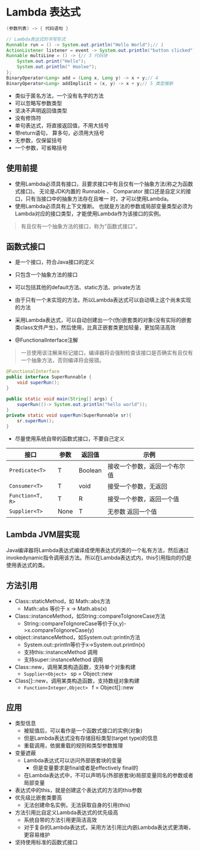 # Lambda 表达式

```java
(参数列表) ‐> { 代码语句 }
```

```java
// Lambda表达式的书写形式
Runnable run = () -> System.out.println("Hello World");// 1
ActionListener listener = event -> System.out.println("button clicked");// 2
Runnable multiLine = () -> {// 3 代码块
    System.out.print("Hello");
    System.out.println(" Hoolee");
};
BinaryOperator<Long> add = (Long x, Long y) -> x + y;// 4
BinaryOperator<Long> addImplicit = (x, y) -> x + y;// 5 类型推断
```

- 类似于匿名方法，一个没有名字的方法
- 可以忽略写参数类型
- 坚决不声明返回值类型
- 没有修饰符
- 单句表达式，将直接返回值，不用大括号
- 带return语句， 算多句，必须用大括号
- 无参数，仅保留括号
- 一个参数，可省略括号

## 使用前提

- 使用Lambda必须具有接口，且要求接口中有且仅有一个抽象方法(称之为函数式接口)。 无论是JDK内置的 Runnable 、 Comparator 接口还是自定义的接口，只有当接口中的抽象方法存在且唯一 时，才可以使用Lambda。
- 使用Lambda必须具有上下文推断。 也就是方法的参数或局部变量类型必须为Lambda对应的接口类型，才能使用Lambda作为该接口的实例。

> 有且仅有一个抽象方法的接口，称为"函数式接口"。

## 函数式接口

- 是一个接口，符合Java接口的定义
- 只包含一个抽象方法的接口
- 可以包括其他的default方法、static方法、private方法
- 由于只有一个未实现的方法，所以Lambda表达式可以自动填上这个尚未实现的方法
- 采用Lambda表达式，可以自动创建出一个(伪)嵌套类的对象(没有实际的嵌套类class文件产生)，然后使用，比真正嵌套类更加轻量，更加简洁高效

- @FunctionalInterface注解

> 一旦使用该注解来标记接口，编译器将会强制检查该接口是否确实有且仅有一个抽象方法，否则编译将会报错。


```java
@FunctionalInterface
public interface SuperRunnable {
    void superRun();
}
```

```java
public static void main(String[] args) {
    superRun(()-> System.out.println("hello world"));
}
private static void superRun(SuperRunnable sr){
    sr.superRun();
}
```

- 尽量使用系统自带的函数式接口，不要自己定义

接口               | 参数   | 返回值     | 示例
---------------- | ---- | ------- | --------------
`Predicate<T>`   | T    | Boolean | 接收一个参数，返回一个布尔值
`Consumer<T>`    | T    | void    | 接受一个参数，无返回
`Function<T, R>` | T    | R       | 接受一个参数，返回一个值
`Supplier<T>`    | None | T       | 无参数 返回一个值

## Lambda JVM层实现

Java编译器将Lambda表达式编译成使用表达式的类的一个私有方法，然后通过invokedynamic指令调用该方法。所以在Lambda表达式内，this引用指向的仍是使用表达式的类。

## 方法引用

- Class::staticMethod，如 Math::abs方法
  - Math::abs 等价于 x -> Math.abs(x)
- Class::instanceMethod，如String::compareToIgnoreCase方法
  - String::compareToIgnoreCase等价于(x,y)->x.compareToIgnoreCase(y)
- object::instanceMethod，如System.out::println方法
  - System.out::println等价于x->System.out.println(x)
  - 支持this::instanceMethod 调用
  - 支持super::instanceMethod 调用
- Class::new，调用某类构造函数，支持单个对象构建
  - `Supplier<Object> ` sp = Object::new
- Class[]::new，调用某类构造函数，支持数组对象构建
  - `Function<Integer,Object> ` f = Object[]::new

## 应用

- 类型信息
  - 被赋值后，可以看作是一个函数式接口的实例(对象)
  - 但是Lambda表达式没有存储目标类型(target type)的信息
  - 重载调用，依据重载的规则和类型参数推理
- 变量遮蔽
  - Lambda表达式可以访问外部嵌套块的变量
    - 但是变量要求是final或者是effectively final的
  - 在Lambda表达式中，不可以声明与(外部嵌套块)局部变量同名的参数或者局部变量
- 表达式中的this，就是创建这个表达式的方法的this参数
- 优先级比嵌套类要高
  - 无法创建命名实例，无法获取自身的引用(this)
- 方法引用比自定义Lambda表达式的优先级高
  - 系统自带的方法引用更简洁高效
  - 对于复杂的Lambda表达式，采用方法引用比内嵌Lambda表达式更清晰，更容易维护
- 坚持使用标准的函数式接口